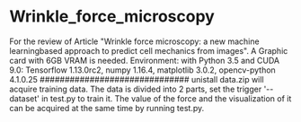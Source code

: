 # Wrinkle_force_microscopy
For the review of Article "Wrinkle force microscopy: a new machine learningbased approach to predict cell mechanics from images".
A Graphic card with 6GB VRAM is needed.
Environment:
with Python 3.5 and CUDA 9.0:
  Tensorflow 1.13.0rc2,
  numpy 1.16.4,
  matplotlib 3.0.2,
  opencv-python 4.1.0.25
##############################
unistall data.zip will acquire training data.
The data is divided into 2 parts, set the trigger '--dataset' in test.py to train it.
The value of the force and the visualization of it can be acquired at the same time by running test.py.
